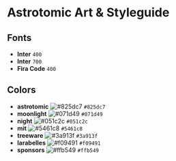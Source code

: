 # Astrotomic Art & Styleguide

## Fonts

- **Inter** `400`
- **Inter** `700`
- **Fira Code** `400`

## Colors

- **astrotomic** ![#825dc7](https://via.placeholder.com/15/825dc7/000000?text=+) `#825dc7`
- **moonlight** ![#071d49](https://via.placeholder.com/15/071d49/000000?text=+) `#071d49`
- **night** ![#051c2c](https://via.placeholder.com/15/051c2c/000000?text=+) `#051c2c`
- **mit** ![#5461c8](https://via.placeholder.com/15/5461c8/000000?text=+) `#5461c8`
- **treeware** ![#3a913f](https://via.placeholder.com/15/3a913f/000000?text=+) `#3a913f`
- **larabelles** ![#f09491](https://via.placeholder.com/15/f09491/000000?text=+) `#f09491`
- **sponsors** ![#ffb549](https://via.placeholder.com/15/ffb549/000000?text=+) `#ffb549`
